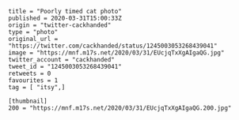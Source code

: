 ```
title = "Poorly timed cat photo"
published = 2020-03-31T15:00:33Z
origin = "twitter-cackhanded"
type = "photo"
original_url = "https://twitter.com/cackhanded/status/1245003053268439041"
image = "https://mnf.m17s.net/2020/03/31/EUcjqTxXgAIgaQG.jpg"
twitter_account = "cackhanded"
tweet_id = "1245003053268439041"
retweets = 0
favourites = 1
tag = [ "itsy",]

[thumbnail]
200 = "https://mnf.m17s.net/2020/03/31/EUcjqTxXgAIgaQG.200.jpg"
```

<p class='image'><img src='https://mnf.m17s.net/2020/03/31/EUcjqTxXgAIgaQG.jpg' alt=''></p>

